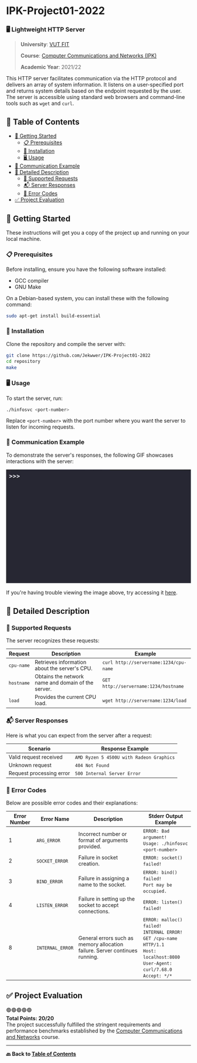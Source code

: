 # **IPK-Project01-2022**

### 🖥️ Lightweight HTTP Server

> **University**: [VUT FIT](https://www.fit.vut.cz/)
>
> **Course**: [Computer Communications and Networks (IPK)](https://www.fit.vut.cz/study/course/244865/.en)
>
> **Academic Year**: 2021/22

This HTTP server facilitates communication via the HTTP protocol and delivers an array of system information. It listens on a user-specified port and returns system details based on the endpoint requested by the user. The server is accessible using standard web browsers and command-line tools such as `wget` and `curl`.

## 📌 Table of Contents

- [🚀 Getting Started](#-getting-started)
  - [📋 Prerequisites](#-prerequisites)
  - [🔧 Installation](#-installation)
  - [🖥️ Usage](#-usage)
- [🤝 Communication Example](#-communication-example)
- [📝 Detailed Description](#-detailed-description)
  - [📧 Supported Requests](#-supported-requests)
  - [📬 Server Responses](#-server-responses)
  - [🚨 Error Codes](#-error-codes)
- [✅ Project Evaluation](#-project-evaluation)

## 🚀 Getting Started

These instructions will get you a copy of the project up and running on your local machine.

### 📋 Prerequisites

Before installing, ensure you have the following software installed:

- GCC compiler
- GNU Make

On a Debian-based system, you can install these with the following command:

```bash
sudo apt-get install build-essential
```

### 🔧 Installation

Clone the repository and compile the server with:

```bash
git clone https://github.com/Jekwwer/IPK-Project01-2022
cd repository
make
```

### 🖥️ Usage

To start the server, run:

```bash
./hinfosvc <port-number>
```

Replace `<port-number>` with the port number where you want the server to listen for incoming requests.

### 🤝 Communication Example

To demonstrate the server's responses, the following GIF showcases interactions with the server:

![communication_example](https://github.com/Jekwwer/IPK-Project01-2022/blob/main/communication-example.gif?raw=true)

If you're having trouble viewing the image above, try accessing it [here](https://i.ibb.co/Xycp0SD/usage-example.gif).

## 📝 Detailed Description

### 📧 Supported Requests

The server recognizes these requests:

| Request    | Description                                        | Example                                |
| ---------- | -------------------------------------------------- | -------------------------------------- |
| `cpu-name` | Retrieves information about the server's CPU.      | `curl http://servername:1234/cpu-name` |
| `hostname` | Obtains the network name and domain of the server. | `GET http://servername:1234/hostname`  |
| `load`     | Provides the current CPU load.                     | `wget http://servername:1234/load`     |

### 📬 Server Responses

Here is what you can expect from the server after a request:

| Scenario                 | Response Example                         |
| ------------------------ | ---------------------------------------- |
| Valid request received   | `AMD Ryzen 5 4500U with Radeon Graphics` |
| Unknown request          | `404 Not Found`                          |
| Request processing error | `500 Internal Server Error`              |

### 🚨 Error Codes

Below are possible error codes and their explanations:

| Error Number | Error Name       | Description                                                                 | Stderr Output Example                                                                                |
| ------------ | ---------------- | --------------------------------------------------------------------------- | ---------------------------------------------------------------------------------------------------- |
| 1            | `ARG_ERROR`      | Incorrect number or format of arguments provided.                           | `ERROR: Bad argument!`<br>`Usage: ./hinfosvc <port-number>`                                            |
| 2            | `SOCKET_ERROR`   | Failure in socket creation.                                                 | `ERROR: socket() failed!`                                                                            |
| 3            | `BIND_ERROR`     | Failure in assigning a name to the socket.                                  | `ERROR: bind() failed!`<br>`Port may be occupied.`                                                     |
| 4            | `LISTEN_ERROR`   | Failure in setting up the socket to accept connections.                     | `ERROR: listen() failed!`                                                                            |
| 8            | `INTERNAL_ERROR` | General errors such as memory allocation failure. Server continues running. | `ERROR: malloc() failed!`<br>`INTERNAL ERROR!`<br>`GET /cpu-name HTTP/1.1`<br>`Host: localhost:8080`<br>`User-Agent: curl/7.68.0`<br>`Accept: */*` |

## ✅ Project Evaluation

🟢🟢🟢🟢🟢  
**Total Points: 20/20**\
The project successfully fulfilled the stringent requirements and performance benchmarks established by the [Computer Communications and Networks](https://www.fit.vut.cz/study/course/244865) course.

---

**🔙 Back to [Table of Contents](#-table-of-contents)**
